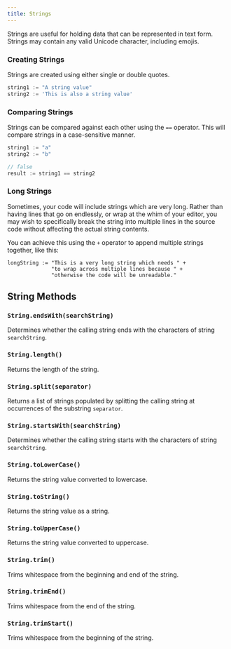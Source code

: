 ```yaml
---
title: Strings
---
```


Strings are useful for holding data that can be represented in text form. Strings may contain any valid Unicode character, including emojis.

### Creating Strings
Strings are created using either single or double quotes.

```dart
string1 := "A string value"
string2 := 'This is also a string value'
```

### Comparing Strings
Strings can be compared against each other using the `==` operator. This will compare strings in a case-sensitive manner.

```dart
string1 := "a"
string2 := "b"

// false
result := string1 == string2
```

### Long Strings
Sometimes, your code will include strings which are very long. Rather than having lines that go on endlessly, or wrap at the whim of your editor, you may wish to specifically break the string into multiple lines in the source code without affecting the actual string contents.

You can achieve this using the `+` operator to append multiple strings together, like this:

```
longString := "This is a very long string which needs " +
              "to wrap across multiple lines because " +
              "otherwise the code will be unreadable."
```

## String Methods

### `String.endsWith(searchString)`
Determines whether the calling string ends with the characters of string `searchString`.

### `String.length()`
Returns the length of the string.

### `String.split(separator)`
Returns a list of strings populated by splitting the calling string at occurrences of the substring `separator`.

### `String.startsWith(searchString)`
Determines whether the calling string starts with the characters of string `searchString`.

### `String.toLowerCase()`
Returns the string value converted to lowercase.

### `String.toString()`
Returns the string value as a string.

### `String.toUpperCase()`
Returns the string value converted to uppercase.

### `String.trim()`
Trims whitespace from the beginning and end of the string.

### `String.trimEnd()`
Trims whitespace from the end of the string.

### `String.trimStart()`
Trims whitespace from the beginning of the string.